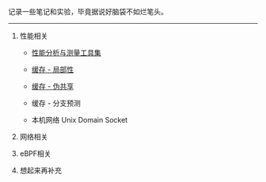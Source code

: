 记录一些笔记和实验，毕竟据说好脑袋不如烂笔头。

---

1. 性能相关

   - [性能分析与测量工具集](https://github.com/yuchuanwang/perfkit)
   
   - [缓存 - 局部性](https://github.com/yuchuanwang/docs/blob/main/Performance/Locality_of_reference.md)
   
   - [缓存 - 伪共享](https://github.com/yuchuanwang/docs/blob/main/Performance/False_sharing.md)
   
   - 缓存 - 分支预测
   
   - 本机网络 Unix Domain Socket
   

2. 网络相关

3. eBPF相关

4. 想起来再补充
